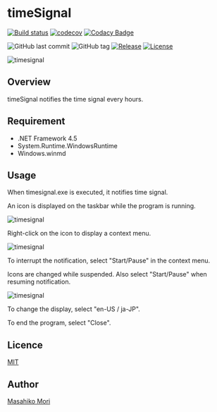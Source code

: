# timeSignal

[![Build status](https://ci.appveyor.com/api/projects/status/y190ay52pa2a3lpx?svg=true)](https://ci.appveyor.com/project/mamori017/timesignal)
[![codecov](https://codecov.io/gh/mamori017/timeSignal/branch/master/graph/badge.svg)](https://codecov.io/gh/mamori017/timeSignal)
[![Codacy Badge](https://api.codacy.com/project/badge/Grade/2308f055f9ab457db54288c1c35486fb)](https://www.codacy.com/app/mamori017/timeSignal?utm_source=github.com&amp;utm_medium=referral&amp;utm_content=mamori017/timeSignal&amp;utm_campaign=Badge_Grade)

![GitHub last commit](https://img.shields.io/github/last-commit/mamori017/timeSignal.svg)
![GitHub tag](https://img.shields.io/github/tag/mamori017/timeSignal.svg)
[![Release](https://img.shields.io/github/release/mamori017/timeSignal.svg)](https://github.com/mamori017/timeSignal/releases/latest)
[![License](https://img.shields.io/github/license/mamori017/timeSignal.svg)](https://github.com/mamori017/timeSignal/blob/master/LICENSE)

![timesignal](https://cloud.githubusercontent.com/assets/7507701/21547039/e333e724-ce26-11e6-8014-26aa8ad90928.png)

## Overview
timeSignal notifies the time signal every hours.

## Requirement
- .NET Framework 4.5
- System.Runtime.WindowsRuntime
- Windows.winmd

## Usage
When timesignal.exe is executed, it notifies time signal.

An icon is displayed on the taskbar while the program is running.

![timesignal](https://cloud.githubusercontent.com/assets/7507701/21547044/e8ffc13c-ce26-11e6-99c4-234996eaa541.png)

Right-click on the icon to display a context menu.

![timesignal](https://cloud.githubusercontent.com/assets/7507701/21547048/eab7100c-ce26-11e6-8cee-24b7ce297cba.png)

To interrupt the notification, select "Start/Pause" in the context menu.

Icons are changed while suspended. Also select "Start/Pause" when resuming notification.

![timesignal](https://cloud.githubusercontent.com/assets/7507701/21547042/e6004560-ce26-11e6-8015-7378d2c065e5.png)

To change the display, select "en-US / ja-JP".

To end the program, select "Close".

## Licence

[MIT](https://github.com/mamori017/timeSignal/blob/master/LICENSE)

## Author

[Masahiko Mori](https://github.com/mamori017)
